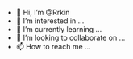 - 👋 Hi, I’m @Rrkin
- 👀 I’m interested in ...
- 🌱 I’m currently learning ...
- 💞️ I’m looking to collaborate on ...
- 📫 How to reach me ...

<!---
Rrkin/Rrkin is a ✨ special ✨ repository because its `README.md` (this file) appears on your GitHub profile.
You can click the Preview link to take a look at your changes.
--->
